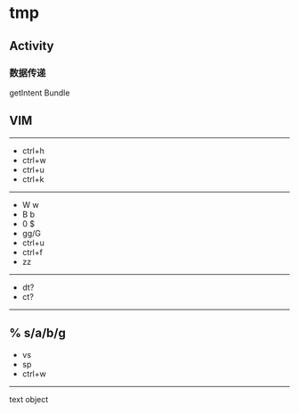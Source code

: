# tmp
## Activity

### 数据传递
getIntent
Bundle

## VIM
---
- ctrl+h 
- ctrl+w
- ctrl+u
- ctrl+k
---
- W w
- B b
- 0 $
- gg/G
- ctrl+u
- ctrl+f
- zz
---
- dt?
- ct?
---
 % s/a/b/g
---
- vs
- sp
- ctrl+w
---
text object

